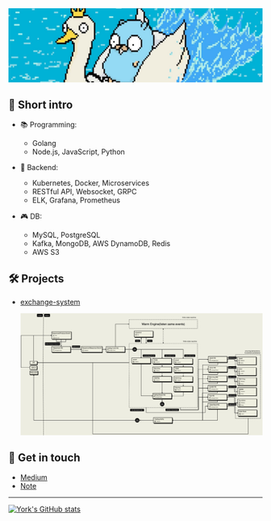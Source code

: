 <img width="1280" alt="cover" src="cover.jpg">

## 👋 **Short intro**

- 📚 Programming:

  - Golang
  - Node.js, JavaScript, Python

- 🔧 Backend:

  - Kubernetes, Docker, Microservices
  - RESTful API, Websocket, GRPC
  - ELK, Grafana, Prometheus

- 🎮 DB:

  - MySQL, PostgreSQL
  - Kafka, MongoDB, AWS DynamoDB, Redis
  - AWS S3

## 🛠️ **Projects**

- [exchange-system](https://github.com/superj80820/system-design?tab=readme-ov-file#exchange-gitbitex)

  ![](https://raw.githubusercontent.com/superj80820/system-design/master/doc/exchange-arch.png)

## 🏀 **Get in touch**

- [Medium](https://medium.com/髒桶子)
- [Note](https://note.messfar.com/)

---

[![York's GitHub stats](https://github-readme-stats.vercel.app/api?username=superj80820)](https://github.com/superj80820/github-readme-stats)
